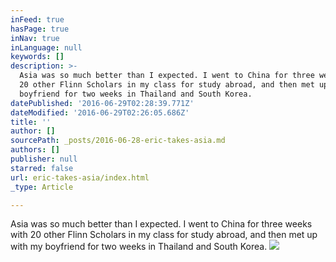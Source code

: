 ```yaml
---
inFeed: true
hasPage: true
inNav: true
inLanguage: null
keywords: []
description: >-
  Asia was so much better than I expected. I went to China for three weeks with
  20 other Flinn Scholars in my class for study abroad, and then met up with my
  boyfriend for two weeks in Thailand and South Korea.
datePublished: '2016-06-29T02:28:39.771Z'
dateModified: '2016-06-29T02:26:05.686Z'
title: ''
author: []
sourcePath: _posts/2016-06-28-eric-takes-asia.md
authors: []
publisher: null
starred: false
url: eric-takes-asia/index.html
_type: Article

---
```

Asia was so much better than I expected. I went to China for three weeks with 20 other Flinn Scholars in my class for study abroad, and then met up with my boyfriend for two weeks in Thailand and South Korea.
![](https://the-grid-user-content.s3-us-west-2.amazonaws.com/245d6ce8-17a6-40c0-a755-380c77e1a26c.jpg)
